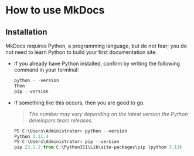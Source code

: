 # How to use MkDocs

## Installation

MkDocs requires Python, a programming language, but do not fear; you do not need to learn Python to build your first documentation site.

- If you already have Python installed, confirm by writing the following command in your terminal:
  ```python
  python - -version
  Then
  pip --version
  ```
- If something like this occurs, then you are good to go.
  > _The number may vary depending on the latest version the Python developers team releases._
  ```python
  PS C:\Users\Administrator> python --version
  Python 3.11.4
  PS C:\Users\Administrator> pip --version
  pip 23.1.2 from C:\Python311\Lib\site-packages\pip (python 3.11)
  ```
